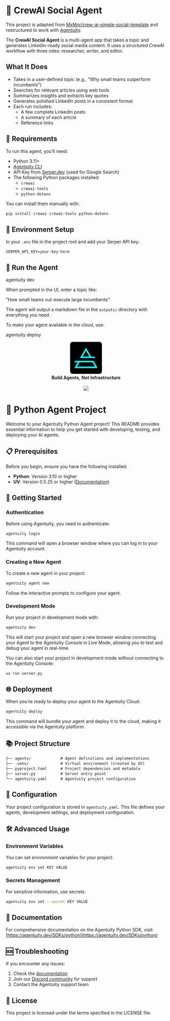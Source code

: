 # 🧠 CrewAI Social Agent

This project is adapted from [MxMnr/crew-ai-simple-social-template](https://github.com/MxMnr/crew-ai-simple-social-template) and restructured to work with [Agentuity](https://agentuity.com).

The **CrewAI Social Agent** is a multi-agent app that takes a topic and generates LinkedIn-ready social media content. It uses a structured CrewAI workflow with three roles: researcher, writer, and editor.

## What It Does

- Takes in a user-defined topic (e.g., "Why small teams outperform incumbents")
- Searches for relevant articles using web tools
- Summarizes insights and extracts key quotes
- Generates polished LinkedIn posts in a consistent format
- Each run includes:
  - A few complete LinkedIn posts
  - A summary of each article
  - Reference links

## 🔧 Requirements

To run this agent, you’ll need:

- Python 3.11+
- [Agentuity CLI](https://agentuity.dev/Introduction/getting-started)
- API Key from [Serper.dev](https://serper.dev/) (used for Google Search)
- The following Python packages installed:
  - `crewai`
  - `crewai-tools`
  - `python-dotenv`

You can install them manually with:
```bash
pip install crewai crewai-tools python-dotenv
```

## 🔑 Environment Setup

In your `.env` file in the project root and add your Serper API key:

```
SERPER_API_KEY=your-key-here
```

## 🚀 Run the Agent

agentuity dev

When prompted in the UI, enter a topic like:

"How small teams out-execute large incumbents"

The agent will output a markdown file in the `outputs/` directory with everything you need.

To make your agent available in the cloud, use:

agentuity deploy


<div align="center">
    <img src="https://raw.githubusercontent.com/agentuity/cli/refs/heads/main/.github/Agentuity.png" alt="Agentuity" width="100"/> <br/>
    <strong>Build Agents, Not Infrastructure</strong> <br/>
    <br/>
        <a target="_blank" href="https://app.agentuity.com/deploy" alt="Agentuity">
            <img src="https://app.agentuity.com/img/deploy.svg" /> 
        </a>
    <br />
</div>

# 🤖 Python Agent Project

Welcome to your Agentuity Python Agent project! This README provides essential information to help you get started with developing, testing, and deploying your AI agents.

## 📋 Prerequisites

Before you begin, ensure you have the following installed:

- **Python**: Version 3.10 or higher
- **UV**: Version 0.5.25 or higher ([Documentation](https://docs.astral.sh/uv/))

## 🚀 Getting Started

### Authentication

Before using Agentuity, you need to authenticate:

```bash
agentuity login
```

This command will open a browser window where you can log in to your Agentuity account.

### Creating a New Agent

To create a new agent in your project:

```bash
agentuity agent new
```

Follow the interactive prompts to configure your agent.

### Development Mode

Run your project in development mode with:

```bash
agentuity dev
```

This will start your project and open a new browser window connecting your Agent to the Agentuity Console in Live Mode, allowing you to test and debug your agent in real-time.

You can also start your project in development mode without connecting to the Agentuity Console:

```bash
uv run server.py
```

## 🌐 Deployment

When you're ready to deploy your agent to the Agentuity Cloud:

```bash
agentuity deploy
```

This command will bundle your agent and deploy it to the cloud, making it accessible via the Agentuity platform.

## 📚 Project Structure

```
├── agents/             # Agent definitions and implementations
├── .venv/              # Virtual environment (created by UV)
├── pyproject.toml      # Project dependencies and metadata
├── server.py           # Server entry point
└── agentuity.yaml      # Agentuity project configuration
```

## 🔧 Configuration

Your project configuration is stored in `agentuity.yaml`. This file defines your agents, development settings, and deployment configuration.

## 🛠️ Advanced Usage

### Environment Variables

You can set environment variables for your project:

```bash
agentuity env set KEY VALUE
```

### Secrets Management

For sensitive information, use secrets:

```bash
agentuity env set --secret KEY VALUE
```

## 📖 Documentation

For comprehensive documentation on the Agentuity Python SDK, visit:
[https://agentuity.dev/SDKs/python](https://agentuity.dev/SDKs/python)

## 🆘 Troubleshooting

If you encounter any issues:

1. Check the [documentation](https://agentuity.dev/SDKs/python)
2. Join our [Discord community](https://discord.gg/agentuity) for support
3. Contact the Agentuity support team

## 📝 License

This project is licensed under the terms specified in the LICENSE file.

